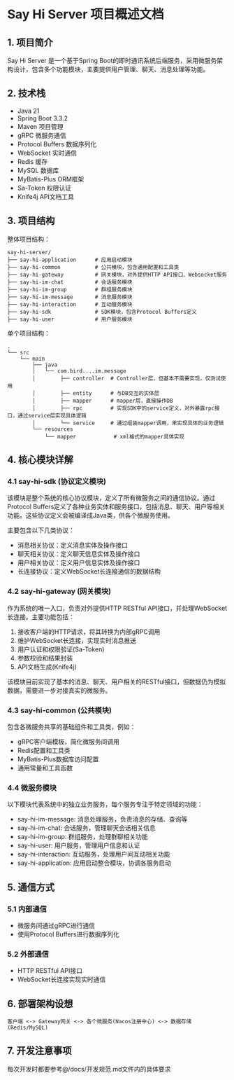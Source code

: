 # Say Hi Server 项目概述文档

## 1. 项目简介

Say Hi Server 是一个基于Spring Boot的即时通讯系统后端服务，采用微服务架构设计，包含多个功能模块，主要提供用户管理、聊天、消息处理等功能。

## 2. 技术栈

- Java 21
- Spring Boot 3.3.2
- Maven 项目管理
- gRPC 微服务通信
- Protocol Buffers 数据序列化
- WebSocket 实时通信
- Redis 缓存
- MySQL 数据库
- MyBatis-Plus ORM框架
- Sa-Token 权限认证
- Knife4j API文档工具

## 3. 项目结构

整体项目结构：

```
say-hi-server/
├── say-hi-application      # 应用启动模块
├── say-hi-common           # 公共模块，包含通用配置和工具类
├── say-hi-gateway          # 网关模块，对外提供HTTP API接口、Websocket服务
├── say-hi-im-chat          # 会话服务模块
├── say-hi-im-group         # 群组服务模块
├── say-hi-im-message       # 消息服务模块
├── say-hi-interaction      # 互动服务模块
├── say-hi-sdk              # SDK模块，包含Protocol Buffers定义
├── say-hi-user             # 用户服务模块
```

单个项目结构：

```
.
└── src
    └── main
        ├── java
        │   └── com.bird....im.message
        │        ├── controller  # Controller层，但基本不需要实现，仅测试使用
        │        ├── entity      # 与DB交互的实体层
        │        ├── mapper      # mapper层，直接操作DB
        │        ├── rpc         # 实现SDK中的service定义，对外暴露rpc接口，通过service层实现具体逻辑
        │        └── service     # 通过组装mapper调用，来实现具体的业务逻辑
        └── resources
            └── mapper            # xml格式的mapper具体实现
```



## 4. 核心模块详解

### 4.1 say-hi-sdk (协议定义模块)

该模块是整个系统的核心协议模块，定义了所有微服务之间的通信协议。通过Protocol Buffers定义了各种业务实体和服务接口，包括消息、聊天、用户等相关功能。这些协议定义会被编译成Java类，供各个微服务使用。

主要包含以下几类协议：

- 消息相关协议：定义消息实体及操作接口
- 聊天相关协议：定义聊天信息实体及操作接口
- 用户相关协议：定义用户信息实体及操作接口
- 长连接协议：定义WebSocket长连接通信的数据结构

### 4.2 say-hi-gateway (网关模块)

作为系统的唯一入口，负责对外提供HTTP RESTful API接口，并处理WebSocket长连接。主要功能包括：

1. 接收客户端的HTTP请求，将其转换为内部gRPC调用
2. 维护WebSocket长连接，实现实时消息推送
3. 用户认证和权限验证(Sa-Token)
4. 参数校验和结果封装
5. API文档生成(Knife4j)

该模块目前实现了基本的消息、聊天、用户相关的RESTful接口，但数据仍为模拟数据，需要进一步对接真实的微服务。

### 4.3 say-hi-common (公共模块)

包含各微服务共享的基础组件和工具类，例如：

- gRPC客户端模板，简化微服务间调用
- Redis配置和工具类
- MyBatis-Plus数据库访问配置
- 通用常量和工具函数

### 4.4 微服务模块

以下模块代表系统中的独立业务服务，每个服务专注于特定领域的功能：

- say-hi-im-message: 消息处理服务，负责消息的存储、查询等
- say-hi-im-chat: 会话服务，管理聊天会话相关信息
- say-hi-im-group: 群组服务，处理群聊相关功能
- say-hi-user: 用户服务，管理用户信息和认证
- say-hi-interaction: 互动服务，处理用户间互动相关功能
- say-hi-application: 应用启动整合模块，协调各服务启动

## 5. 通信方式

### 5.1 内部通信

- 微服务间通过gRPC进行通信
- 使用Protocol Buffers进行数据序列化

### 5.2 外部通信

- HTTP RESTful API接口
- WebSocket长连接实现实时通信

## 6. 部署架构设想

```
客户端 <-> Gateway网关 <-> 各个微服务(Nacos注册中心) <-> 数据存储(Redis/MySQL)
```

## 7. 开发注意事项

每次开发时都要参考@/docs/开发规范.md文件内的具体要求